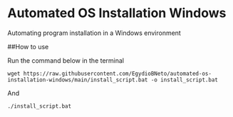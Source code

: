 # Automated OS Installation Windows
Automating program installation in a Windows environment

##How to use

Run the command below in the terminal
```shell
wget https://raw.githubusercontent.com/EgydioBNeto/automated-os-installation-windows/main/install_script.bat -o install_script.bat
```
And
```shell
./install_script.bat
```
